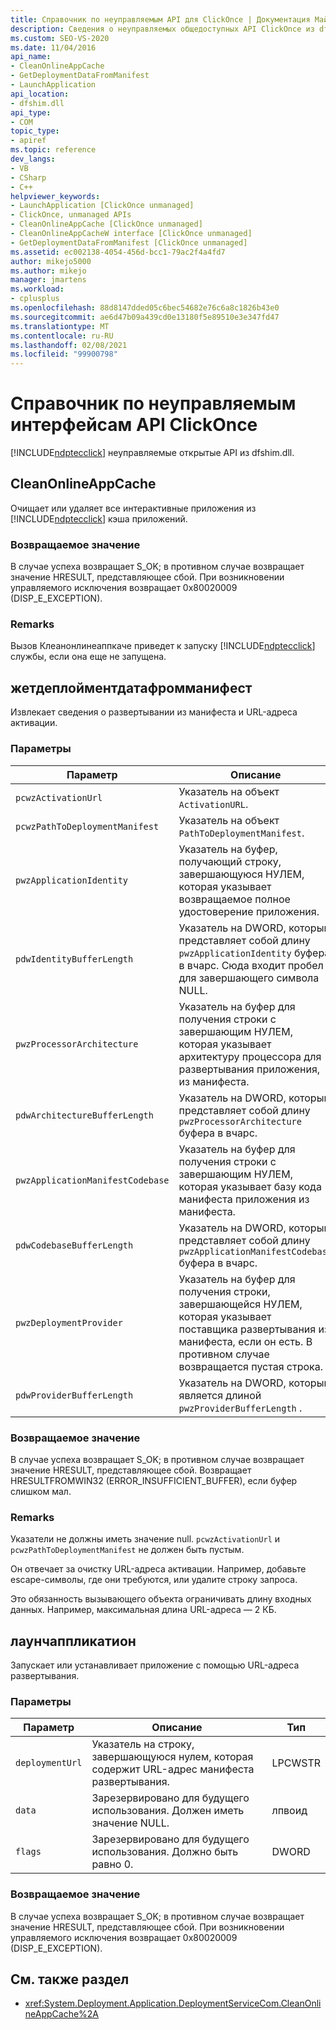 ```yaml
---
title: Справочник по неуправляемым API для ClickOnce | Документация Майкрософт
description: Сведения о неуправляемых общедоступных API ClickOnce из dfshim.dll, включая Клеанонлинеаппкаче, Жетдеплойментдатафромманифест и Лаунчаппликатион.
ms.custom: SEO-VS-2020
ms.date: 11/04/2016
api_name:
- CleanOnlineAppCache
- GetDeploymentDataFromManifest
- LaunchApplication
api_location:
- dfshim.dll
api_type:
- COM
topic_type:
- apiref
ms.topic: reference
dev_langs:
- VB
- CSharp
- C++
helpviewer_keywords:
- LaunchApplication [ClickOnce unmanaged]
- ClickOnce, unmanaged APIs
- CleanOnlineAppCache [ClickOnce unmanaged]
- CleanOnlineAppCacheW interface [ClickOnce unmanaged]
- GetDeploymentDataFromManifest [ClickOnce unmanaged]
ms.assetid: ec002138-4054-456d-bcc1-79ac2f4a4fd7
author: mikejo5000
ms.author: mikejo
manager: jmartens
ms.workload:
- cplusplus
ms.openlocfilehash: 88d8147dded05c6bec54682e76c6a8c1826b43e0
ms.sourcegitcommit: ae6d47b09a439cd0e13180f5e89510e3e347fd47
ms.translationtype: MT
ms.contentlocale: ru-RU
ms.lasthandoff: 02/08/2021
ms.locfileid: "99900798"
---
```

# <a name="clickonce-unmanaged-api-reference"></a>Справочник по неуправляемым интерфейсам API ClickOnce
[!INCLUDE[ndptecclick](../deployment/includes/ndptecclick_md.md)] неуправляемые открытые API из dfshim.dll.

## <a name="cleanonlineappcache"></a>CleanOnlineAppCache
 Очищает или удаляет все интерактивные приложения из [!INCLUDE[ndptecclick](../deployment/includes/ndptecclick_md.md)] кэша приложений.

### <a name="return-value"></a>Возвращаемое значение
 В случае успеха возвращает S_OK; в противном случае возвращает значение HRESULT, представляющее сбой. При возникновении управляемого исключения возвращает 0x80020009 (DISP_E_EXCEPTION).

### <a name="remarks"></a>Remarks
 Вызов Клеанонлинеаппкаче приведет к запуску [!INCLUDE[ndptecclick](../deployment/includes/ndptecclick_md.md)] службы, если она еще не запущена.

## <a name="getdeploymentdatafrommanifest"></a>жетдеплойментдатафромманифест
 Извлекает сведения о развертывании из манифеста и URL-адреса активации.

### <a name="parameters"></a>Параметры

|Параметр|Описание|Тип|
|---------------|-----------------|----------|
|`pcwzActivationUrl`|Указатель на объект `ActivationURL`.|LPCWSTR|
|`pcwzPathToDeploymentManifest`|Указатель на объект `PathToDeploymentManifest`.|LPCWSTR|
|`pwzApplicationIdentity`|Указатель на буфер, получающий строку, завершающуюся НУЛЕМ, которая указывает возвращаемое полное удостоверение приложения.|LPWSTR|
|`pdwIdentityBufferLength`|Указатель на DWORD, который представляет собой длину `pwzApplicationIdentity` буфера в вчарс. Сюда входит пробел для завершающего символа NULL.|лпдворд|
|`pwzProcessorArchitecture`|Указатель на буфер для получения строки с завершающим НУЛЕМ, которая указывает архитектуру процессора для развертывания приложения, из манифеста.|LPWSTR|
|`pdwArchitectureBufferLength`|Указатель на DWORD, который представляет собой длину `pwzProcessorArchitecture` буфера в вчарс.|лпдворд|
|`pwzApplicationManifestCodebase`|Указатель на буфер для получения строки с завершающим НУЛЕМ, которая указывает базу кода манифеста приложения из манифеста.|LPWSTR|
|`pdwCodebaseBufferLength`|Указатель на DWORD, который представляет собой длину `pwzApplicationManifestCodebase` буфера в вчарс.|лпдворд|
|`pwzDeploymentProvider`|Указатель на буфер для получения строки, завершающейся НУЛЕМ, которая указывает поставщика развертывания из манифеста, если он есть. В противном случае возвращается пустая строка.|LPWSTR|
|`pdwProviderBufferLength`|Указатель на DWORD, который является длиной `pwzProviderBufferLength` .|лпдворд|

### <a name="return-value"></a>Возвращаемое значение
 В случае успеха возвращает S_OK; в противном случае возвращает значение HRESULT, представляющее сбой. Возвращает HRESULTFROMWIN32 (ERROR_INSUFFICIENT_BUFFER), если буфер слишком мал.

### <a name="remarks"></a>Remarks
 Указатели не должны иметь значение null. `pcwzActivationUrl` и `pcwzPathToDeploymentManifest` не должен быть пустым.

 Он отвечает за очистку URL-адреса активации. Например, добавьте escape-символы, где они требуются, или удалите строку запроса.

 Это обязанность вызывающего объекта ограничивать длину входных данных. Например, максимальная длина URL-адреса — 2 КБ.

## <a name="launchapplication"></a>лаунчаппликатион
 Запускает или устанавливает приложение с помощью URL-адреса развертывания.

### <a name="parameters"></a>Параметры

|Параметр|Описание|Тип|
|---------------|-----------------|----------|
|`deploymentUrl`|Указатель на строку, завершающуюся нулем, которая содержит URL-адрес манифеста развертывания.|LPCWSTR|
|`data`|Зарезервировано для будущего использования. Должен иметь значение NULL.|лпвоид|
|`flags`|Зарезервировано для будущего использования. Должно быть равно 0.|DWORD|

### <a name="return-value"></a>Возвращаемое значение
 В случае успеха возвращает S_OK; в противном случае возвращает значение HRESULT, представляющее сбой. При возникновении управляемого исключения возвращает 0x80020009 (DISP_E_EXCEPTION).

## <a name="see-also"></a>См. также раздел
- <xref:System.Deployment.Application.DeploymentServiceCom.CleanOnlineAppCache%2A>